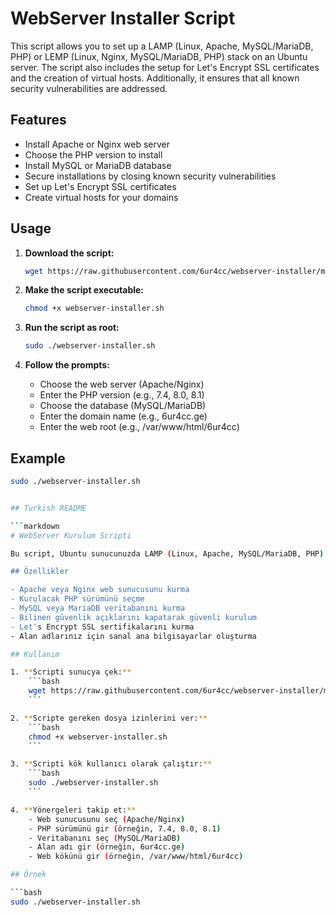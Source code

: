 # WebServer Installer Script

This script allows you to set up a LAMP (Linux, Apache, MySQL/MariaDB, PHP) or LEMP (Linux, Nginx, MySQL/MariaDB, PHP) stack on an Ubuntu server. The script also includes the setup for Let's Encrypt SSL certificates and the creation of virtual hosts. Additionally, it ensures that all known security vulnerabilities are addressed.

## Features

- Install Apache or Nginx web server
- Choose the PHP version to install
- Install MySQL or MariaDB database
- Secure installations by closing known security vulnerabilities
- Set up Let's Encrypt SSL certificates
- Create virtual hosts for your domains

## Usage

1. **Download the script:**
    ```bash
    wget https://raw.githubusercontent.com/6ur4cc/webserver-installer/main/webserver-installer.sh
    ```

2. **Make the script executable:**
    ```bash
    chmod +x webserver-installer.sh
    ```

3. **Run the script as root:**
    ```bash
    sudo ./webserver-installer.sh
    ```

4. **Follow the prompts:**
    - Choose the web server (Apache/Nginx)
    - Enter the PHP version (e.g., 7.4, 8.0, 8.1)
    - Choose the database (MySQL/MariaDB)
    - Enter the domain name (e.g., 6ur4cc.ge)
    - Enter the web root (e.g., /var/www/html/6ur4cc)

## Example

```bash
sudo ./webserver-installer.sh


## Turkish README

```markdown
# WebServer Kurulum Scripti

Bu script, Ubuntu sunucunuzda LAMP (Linux, Apache, MySQL/MariaDB, PHP) veya LEMP (Linux, Nginx, MySQL/MariaDB, PHP) yığınını kurmanızı sağlar. Script ayrıca Let's Encrypt SSL sertifikaları kurulumunu ve sanal ana bilgisayarların oluşturulmasını içerir. Ayrıca, bilinen tüm güvenlik açıklarının kapatıldığından emin olur.

## Özellikler

- Apache veya Nginx web sunucusunu kurma
- Kurulacak PHP sürümünü seçme
- MySQL veya MariaDB veritabanını kurma
- Bilinen güvenlik açıklarını kapatarak güvenli kurulum
- Let's Encrypt SSL sertifikalarını kurma
- Alan adlarınız için sanal ana bilgisayarlar oluşturma

## Kullanım

1. **Scripti sunucya çek:**
    ```bash
    wget https://raw.githubusercontent.com/6ur4cc/webserver-installer/main/webserver-installer.sh
    ```

2. **Scripte gereken dosya izinlerini ver:**
    ```bash
    chmod +x webserver-installer.sh
    ```

3. **Scripti kök kullanıcı olarak çalıştır:**
    ```bash
    sudo ./webserver-installer.sh
    ```

4. **Yönergeleri takip et:**
    - Web sunucusunu seç (Apache/Nginx)
    - PHP sürümünü gir (örneğin, 7.4, 8.0, 8.1)
    - Veritabanını seç (MySQL/MariaDB)
    - Alan adı gir (örneğin, 6ur4cc.ge)
    - Web kökünü gir (örneğin, /var/www/html/6ur4cc)

## Örnek

```bash
sudo ./webserver-installer.sh
